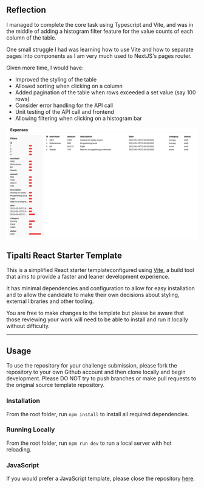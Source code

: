 ## Reflection
I managed to complete the core task using Typescript and Vite, and was in the middle of adding a histogram filter feature for the value counts of each column of the table.

One small struggle I had was learning how to use Vite and how to separate pages into components as I am very much used to NextJS's pages router.

Given more time, I would have:
- Improved the styling of the table
- Allowed sorting when clicking on a column
- Added pagination of the table when rows exceeded a set value (say 100 rows)
- Consider error handling for the API call
- Unit testing of the API call and frontend
- Allowing filtering when clicking on a histogram bar

![alt text](image.png)

## Tipalti React Starter Template

This is a simplified React starter templateconfigured using [Vite](https://vitejs.dev/guide/), a build tool that aims to provide a faster and leaner development experience.

It has minimal dependencies and configuration to allow for easy installation and to allow the candidate to make their own decisions about styling, external libraries and other tooling.

You are free to make changes to the template but please be aware that those reviewing your work will need to be able to install and run it locally without difficulty.

---

## Usage

To use the repository for your challenge submission, please fork the repository to your own Github account and then clone locally and begin development. Please DO NOT try to push branches or make pull requests to the original source template repository.

### Installation

From the root folder, run `npm install` to install all required dependencies.

### Running Locally

From the root folder, run `npm run dev` to run a local server with hot reloading.

### JavaScript

If you would prefer a JavaScript template, please close the repository [here](https://github.com/ruairidhflint/react-template).
